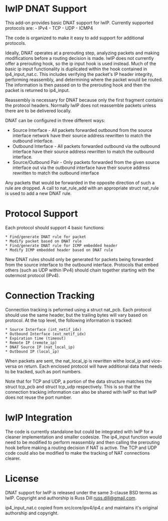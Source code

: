 # lwIP DNAT Support

This add-on provides basic DNAT support for lwIP. Currently supported
protocols are:
	- IPv4
	- TCP
	- UDP
	- ICMP4

The code is organized to make it easy to add support for additional protocols.

Ideally, DNAT operates at a prerouting step, analyzing packets and making
modifications before a routing decision is made. lwIP does not currently
offer a prerouting hook, so the ip input hook is used instead. Much of the
basic ip input functionality is duplicated within the hook contained in
ip4_input_nat.c. This includes verifying the packet's IP header integrity,
performing reassembly, and determining where the packet would be routed.
The information is then passed on to the prerouting hook and then the packet
is returned to ip4_input.

Reassembly is necessary for DNAT because only the first fragment contains the
protocol headers. Normally lwIP does not reassemble packets unless there are
to be delivered locally.

DNAT can be configured in three different ways:

* Source Interface - All packets forwarded outbound from the source interface
network have their source address rewritten to match the outbound interface.
* Outbound Interface - All packets forwarded outbound via the outbound
interface have their source address rewritten to match the outbound interface.
* Source/Outbound Pair - Only packets forwarded from the given source
interface out via the outbound interface have their source address rewritten
to match the outbound interface

Any packets that would be forwarded in the opposite direction of such a rule
are dropped. A call to nat_rule_add with an appropriate struct nat_rule is
used to add a new DNAT rule.

# Protocol Support

Each protocol should support 4 basic functions:

	* Find/generate DNAT rule for packet
	* Modify packet based on DNAT rule
	* Find/generate DNAT rule for ICMP embedded header
	* Modify ICMP embedded header based on DNAT rule

New DNAT rules should only be generated for packets being forwarded from the
source interface to the outbound interface. Protocols that embed others
(such as UDP within IPv4) should chain together starting with the outermost
protocol (IPv4).

# Connection Tracking

Connection tracking is peformed using a struct nat_pcb. Each protocol should
use the same header, but the trailing bytes will vary based on protocol. At the
top level, the following information is tracked:

	* Source Interface (int_netif_idx)
	* Outbound Interface (ext_netif_idx)
	* Expiration time (timeout)
	* Remote IP (remote_ip)
	* DNAT Source IP (nat_local_ip)
	* Outbound IP (local_ip)

When packets are sent, the nat_local_ip is rewritten withe local_ip and
vice-versa on return. Each enclosed protocol will have additional data that
needs to be tracked, such as port numbers.

Note that for TCP and UDP, a portion of the data structure matches the struct
tcp_pcb and struct tcp_udp respectively. This is so that the connection
tracking information can also be shared with lwIP so that lwIP does not reuse
the port number.

# lwIP Integration

The code is currently standalone but could be integrated with lwIP for a
cleaner implementation and smaller codesize. The ip4_input function would
need to be modified to perform reassembly and then calling the prerouting
hook before making a routing decision if NAT is active. The TCP and UDP code
could also be modified to make the tracking of NAT connections clearer.

# License

DNAT support for lwIP is released under the same 3-clause BSD terms as lwIP.
Copyright and authorship is Russ Dill <russ.dill@gmail.com>.

ip4_input_nat.c copied from src/core/ipv4/ip4.c and maintains it's original
authorship and copyright.

